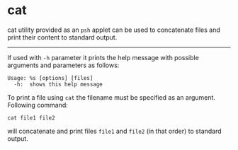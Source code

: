 # cat

cat utility provided as an `psh` applet can be used to concatenate files and print their content to standard output.

---

If used with `-h` parameter it prints the help message with possible arguments and parameters as follows:

```
Usage: %s [options] [files]
  -h:  shows this help message
```

To print a file using `cat` the filename must be specified as an argument. Following command:
```
cat file1 file2
```
will concatenate and print files `file1` and `file2` (in that order)  to standard output.

